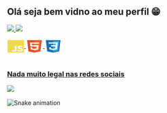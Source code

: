 ## Olá seja bem vidno ao meu perfil 😁

 <div>
   <a href="https://github.com/JLS-UnussualDeveloper">
   <img height="180em" src="https://github-readme-stats.vercel.app/api?username=JLS-UnussualDeveloper&show_icons=true&theme=tokyonight&include_all_commits=true&count_private=true"/>
   <img height="180em" src="https://github-readme-stats.vercel.app/api/top-langs/?username=JLS-UnussualDeveloper&layout=compact&langs_count=6&theme=tokyonight"/>

</div>
<div style="display: inline_block"><br>
  <img align="center" alt="Js" height="30" width="40" src="https://raw.githubusercontent.com/devicons/devicon/master/icons/javascript/javascript-plain.svg">
  <img align="center" alt="HTML" height="30" width="40" src="https://raw.githubusercontent.com/devicons/devicon/master/icons/html5/html5-original.svg">
  <img align="center" alt="CSS" height="30" width="40" src="https://raw.githubusercontent.com/devicons/devicon/master/icons/css3/css3-original.svg">
</div>
 
 <br>
 
  ### Nada muito legal nas redes sociais
 
<div> 
  
    
 <a href="https://instagram.com/jlsunussualdev
             " target="_blank"><img src="https://img.shields.io/badge/-Instagram-%23E4405F?style=for-the-badge&logo=instagram&logoColor=white" target="_blank"></a>
 
  ![Snake animation](https://github.com/JLS-UnussualDeveloper/JLS-UnussualDeveloper/blob/output/github-contribution-grid-snake.svg)

</div>
